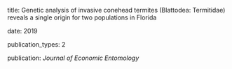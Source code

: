 title: Genetic analysis of invasive conehead termites (Blattodea: Termitidae) reveals a single origin for two populations in Florida

date: 2019

publication_types: 2

publication: *Journal of Economic Entomology*
